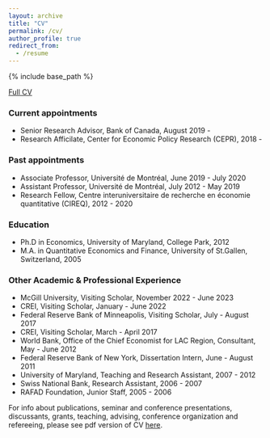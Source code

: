 ```yaml
---
layout: archive
title: "CV"
permalink: /cv/
author_profile: true
redirect_from:
  - /resume
---
```


{% include base_path %}

[Full CV](https://jbengui.github.io/files/CV_jbengui.pdf)

### Current appointments
* Senior Research Advisor, Bank of Canada, August 2019 -
* Research Afficilate, Center for Economic Policy Research (CEPR), 2018 -

### Past appointments
* Associate Professor, Université de Montréal, June 2019 - July 2020
* Assistant Professor, Université de Montréal, July 2012 - May 2019
* Research Fellow, Centre interuniversitaire de recherche en économie quantitative (CIREQ), 2012 - 2020

### Education
* Ph.D in Economics, University of Maryland, College Park, 2012
* M.A. in Quantitative Economics and Finance, University of St.Gallen, Switzerland, 2005

### Other Academic & Professional Experience
* McGill University, Visiting Scholar, November 2022 - June 2023
* CREI, Visiting Scholar, January - June 2022
* Federal Reserve Bank of Minneapolis, Visiting Scholar, July - August 2017
* CREI, Visiting Scholar, March - April 2017
* World Bank, Office of the Chief Economist for LAC Region, Consultant, May - June 2012
* Federal Reserve Bank of New York, Dissertation Intern, June - August 2011
* University of Maryland, Teaching and Research Assistant, 2007 - 2012
* Swiss National Bank, Research Assistant, 2006 - 2007
* RAFAD Foundation, Junior Staff, 2005 - 2006


For info about publications, seminar and conference presentations, discussants, grants, teaching, advising, conference organization and refereeing, please see pdf version of CV [here](https://jbengui.github.io/files/CV_jbengui.pdf).
  

